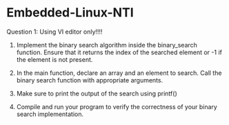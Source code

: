 # Embedded-Linux-NTI
Question 1: Using VI editor only!!!!

1. Implement the binary search algorithm inside the binary_search function.
Ensure that it returns the index of the searched element or -1 if the element is
not present.

2. In the main function, declare an array and an element to search. Call the
binary search function with appropriate arguments.

3. Make sure to print the output of the search using printf()

4. Compile and run your program to verify the correctness of your binary
search implementation.
